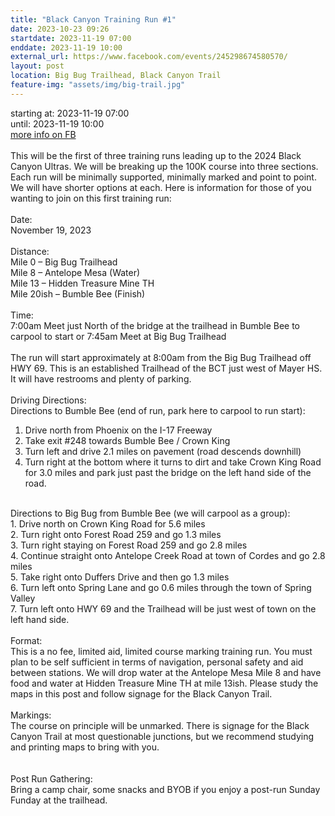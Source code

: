 ```yaml
---
title: "Black Canyon Training Run #1"
date: 2023-10-23 09:26
startdate: 2023-11-19 07:00
enddate: 2023-11-19 10:00
external_url: https://www.facebook.com/events/245298674580570/
layout: post
location: Big Bug Trailhead, Black Canyon Trail
feature-img: "assets/img/big-trail.jpg"
---
```


starting at: 2023-11-19 07:00<br>until: 2023-11-19 10:00<br><a href="https://www.facebook.com/events/245298674580570/">more info on FB</a><br><br>This will be the first of three training runs leading up to the 2024 Black Canyon Ultras. We will be breaking up the 100K course into three sections. Each run will be minimally supported, minimally marked and point to point. We will have shorter options at each. Here is information for those of you wanting to join on this first training run&#58;<br>
  <br>
  Date&#58;<br>
  November 19, 2023<br>
  <br>
  Distance&#58;<br>
  Mile 0 – Big Bug Trailhead<br>
  Mile 8 – Antelope Mesa (Water)<br>
  Mile 13 – Hidden Treasure Mine TH <br>
  Mile 20ish – Bumble Bee (Finish) <br>
  <br>
  Time&#58;<br>
  7&#58;00am Meet just North of the bridge at the trailhead in Bumble Bee to carpool to start or 7&#58;45am Meet at Big Bug Trailhead<br>
  <br>
  The run will start approximately at 8&#58;00am from the Big Bug Trailhead off HWY 69. This is an established Trailhead of the BCT just west of Mayer HS. It will have restrooms and plenty of parking. <br>
  <br>
  Driving Directions&#58;<br>
  Directions to Bumble Bee (end of run, park here to carpool to run start)&#58;<br>
  1. Drive north from Phoenix on the I-17 Freeway<br>
  2. Take exit #248 towards Bumble Bee / Crown King<br>
  3. Turn left and drive 2.1 miles on pavement (road descends downhill)<br>
  4. Turn right at the bottom where it turns to dirt and take Crown King Road for 3.0 miles and park just past the bridge on the left hand side of the road.<br>
  <br>
  Directions to Big Bug from Bumble Bee (we will carpool as a group)&#58;<br>
  1. Drive north on Crown King Road for 5.6 miles<br>
  2. Turn right onto Forest Road 259 and go 1.3 miles<br>
  3. Turn right staying on Forest Road 259 and go 2.8 miles<br>
  4. Continue straight onto Antelope Creek Road at town of Cordes and go 2.8 miles<br>
  5. Take right onto Duffers Drive and then go 1.3 miles<br>
  6. Turn left onto Spring Lane and go 0.6 miles through the town of Spring Valley<br>
  7. Turn left onto HWY 69 and the Trailhead will be just west of town on the left hand side. <br>
  <br>
  Format&#58;<br>
  This is a no fee, limited aid, limited course marking training run. You must plan to be self sufficient in terms of navigation, personal safety and aid between stations. We will drop water at the Antelope Mesa Mile 8 and have food and water at Hidden Treasure Mine TH at mile 13ish. Please study the maps in this post and follow signage for the Black Canyon Trail.<br>
  <br>
  Markings&#58;<br>
  The course on principle will be unmarked. There is signage for the Black Canyon Trail at most questionable junctions, but we recommend studying and printing maps to bring with you.<br>
  <br>
  <br>
  Post Run Gathering&#58;<br>
  Bring a camp chair, some snacks and BYOB if you enjoy a post-run Sunday Funday at the trailhead.<br>
  <br>
  
